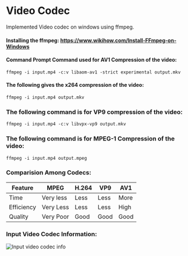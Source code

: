 # Video Codec
 Implemented Video codec on windows using ffmpeg.


#### Installing the ffmpeg: https://www.wikihow.com/Install-FFmpeg-on-Windows

#### Command Prompt Command used for AV1 Compression of the video:
```
ffmpeg -i input.mp4 -c:v libaom-av1 -strict experimental output.mkv
```

#### The following gives the x264 compression of the video:
```
ffmpeg -i input.mp4 output.mkv
```

### The following command is for VP9 compression of the video:
```
ffmpeg -i input.mp4 -c:v libvpx-vp9 output.mkv
```

### The following command is for MPEG-1 Compression of the video:
```
ffmpeg -i input.mp4 output.mpeg
```

### Comparision Among Codecs:
| Feature    | MPEG      | H.264  | VP9  | AV1  |
|------------|-----------|--------|------|------|
| Time       | Very less | Less   | Less | More |
| Efficiency | Very Less | Less   | Less | High | 
| Quality    | Very Poor | Good   | Good | Good |

### Input Video Codec Information:
![Input video codec info](https://github.com/trilochan-kumar/Video-Codec/assets/126813766/0fe22307-7f1e-44a7-8cce-fe9ae06889b3)

